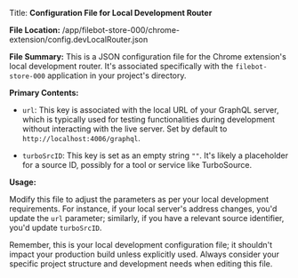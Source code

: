 Title: **Configuration File for Local Development Router**

**File Location:** /app/filebot-store-000/chrome-extension/config.devLocalRouter.json

**File Summary:** 
This is a JSON configuration file for the Chrome extension's local development router. It's associated specifically with the `filebot-store-000` application in your project's directory.

**Primary Contents:** 

- `url`: This key is associated with the local URL of your GraphQL server, which is typically used for testing functionalities during development without interacting with the live server. Set by default to `http://localhost:4006/graphql`.

- `turboSrcID`: This key is set as an empty string `""`. It's likely a placeholder for a source ID, possibly for a tool or service like TurboSource.

**Usage:** 

Modify this file to adjust the parameters as per your local development requirements. For instance, if your local server's address changes, you'd update the `url` parameter; similarly, if you have a relevant source identifier, you'd update `turboSrcID`.

Remember, this is your local development configuration file; it shouldn't impact your production build unless explicitly used. Always consider your specific project structure and development needs when editing this file.